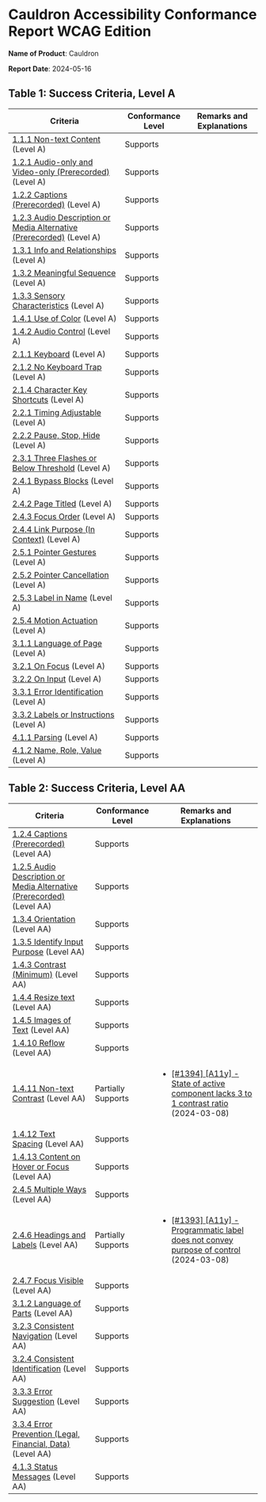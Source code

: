 # Cauldron Accessibility Conformance Report WCAG Edition

**Name of Product**: Cauldron

**Report Date**: 2024-05-16

## Table 1: Success Criteria, Level A

| Criteria                                                                                                                    | Conformance Level | Remarks and Explanations |
| --------------------------------------------------------------------------------------------------------------------------- | ----------------- | ------------------------ |
| [1.1.1 Non-text Content](http://www.w3.org/TR/WCAG20/#text-equiv-all) (Level A)                                             | Supports          |                          |
| [1.2.1 Audio-only and Video-only (Prerecorded)](http://www.w3.org/TR/WCAG20/#media-equiv-av-only-alt) (Level A)             | Supports          |                          |
| [1.2.2 Captions (Prerecorded)](http://www.w3.org/TR/WCAG20/#media-equiv-captions) (Level A)                                 | Supports          |                          |
| [1.2.3 Audio Description or Media Alternative (Prerecorded)](http://www.w3.org/TR/WCAG20/#media-equiv-audio-desc) (Level A) | Supports          |                          |
| [1.3.1 Info and Relationships](http://www.w3.org/TR/WCAG20/#content-structure-separation-programmatic) (Level A)            | Supports          |                          |
| [1.3.2 Meaningful Sequence](http://www.w3.org/TR/WCAG20/#content-structure-separation-sequence) (Level A)                   | Supports          |                          |
| [1.3.3 Sensory Characteristics](http://www.w3.org/TR/WCAG20/#content-structure-separation-understanding) (Level A)          | Supports          |                          |
| [1.4.1 Use of Color](http://www.w3.org/TR/WCAG20/#visual-audio-contrast-without-color) (Level A)                            | Supports          |                          |
| [1.4.2 Audio Control](http://www.w3.org/TR/WCAG20/#visual-audio-contrast-dis-audio) (Level A)                               | Supports          |                          |
| [2.1.1 Keyboard](http://www.w3.org/TR/WCAG20/#keyboard-operation-keyboard-operable) (Level A)                               | Supports          |                          |
| [2.1.2 No Keyboard Trap](http://www.w3.org/TR/WCAG20/#keyboard-operation-trapping) (Level A)                                | Supports          |                          |
| [2.1.4 Character Key Shortcuts](http://www.w3.org/TR/WCAG20/#keyboard-operation-keyboard-operable) (Level A)                | Supports          |                          |
| [2.2.1 Timing Adjustable](http://www.w3.org/TR/WCAG20/#time-limits-required-behaviors) (Level A)                            | Supports          |                          |
| [2.2.2 Pause, Stop, Hide](http://www.w3.org/TR/WCAG20/#time-limits-pause) (Level A)                                         | Supports          |                          |
| [2.3.1 Three Flashes or Below Threshold](http://www.w3.org/TR/WCAG20/#seizure-does-not-violate) (Level A)                   | Supports          |                          |
| [2.4.1 Bypass Blocks](http://www.w3.org/TR/WCAG20/#navigation-mechanisms-skip) (Level A)                                    | Supports          |                          |
| [2.4.2 Page Titled](http://www.w3.org/TR/WCAG20/#navigation-mechanisms-title) (Level A)                                     | Supports          |                          |
| [2.4.3 Focus Order](http://www.w3.org/TR/WCAG20/#navigation-mechanisms-focus-order) (Level A)                               | Supports          |                          |
| [2.4.4 Link Purpose (In Context)](http://www.w3.org/TR/WCAG20/#navigation-mechanisms-refs) (Level A)                        | Supports          |                          |
| [2.5.1 Pointer Gestures](http://www.w3.org/TR/WCAG20/#navigation-mechanisms-mult-loc) (Level A)                             | Supports          |                          |
| [2.5.2 Pointer Cancellation](http://www.w3.org/TR/WCAG20/#navigation-mechanisms-mult-loc) (Level A)                         | Supports          |                          |
| [2.5.3 Label in Name](http://www.w3.org/TR/WCAG20/#navigation-mechanisms-descriptive) (Level A)                             | Supports          |                          |
| [2.5.4 Motion Actuation](http://www.w3.org/TR/WCAG20/#navigation-mechanisms-motion-actuation) (Level A)                     | Supports          |                          |
| [3.1.1 Language of Page](http://www.w3.org/TR/WCAG20/#meaning-doc-lang-id) (Level A)                                        | Supports          |                          |
| [3.2.1 On Focus](http://www.w3.org/TR/WCAG20/#consistent-behavior-receive-focus) (Level A)                                  | Supports          |                          |
| [3.2.2 On Input](http://www.w3.org/TR/WCAG20/#consistent-behavior-unpredictable-change) (Level A)                           | Supports          |                          |
| [3.3.1 Error Identification](http://www.w3.org/TR/WCAG20/#minimize-error-identified) (Level A)                              | Supports          |                          |
| [3.3.2 Labels or Instructions](http://www.w3.org/TR/WCAG20/#minimize-error-cues) (Level A)                                  | Supports          |                          |
| [4.1.1 Parsing](http://www.w3.org/TR/WCAG20/#ensure-compat-parses) (Level A)                                                | Supports          |                          |
| [4.1.2 Name, Role, Value](http://www.w3.org/TR/WCAG20/#ensure-compat-rsv) (Level A)                                         | Supports          |                          |

## Table 2: Success Criteria, Level AA

| Criteria                                                                                                                     | Conformance Level  | Remarks and Explanations                                                                                                                                     |
| ---------------------------------------------------------------------------------------------------------------------------- | ------------------ | ------------------------------------------------------------------------------------------------------------------------------------------------------------ |
| [1.2.4 Captions (Prerecorded)](http://www.w3.org/TR/WCAG20/#media-equiv-captions) (Level AA)                                 | Supports           |                                                                                                                                                              |
| [1.2.5 Audio Description or Media Alternative (Prerecorded)](http://www.w3.org/TR/WCAG20/#media-equiv-audio-desc) (Level AA) | Supports           |                                                                                                                                                              |
| [1.3.4 Orientation](http://www.w3.org/TR/WCAG20/#visual-audio-contrast-orientation) (Level AA)                               | Supports           |                                                                                                                                                              |
| [1.3.5 Identify Input Purpose](http://www.w3.org/TR/WCAG20/#input-purposes) (Level AA)                                       | Supports           |                                                                                                                                                              |
| [1.4.3 Contrast (Minimum)](http://www.w3.org/TR/WCAG20/#visual-audio-contrast-contrast) (Level AA)                           | Supports           |                                                                                                                                                              |
| [1.4.4 Resize text](http://www.w3.org/TR/WCAG20/#visual-audio-contrast-scale) (Level AA)                                     | Supports           |                                                                                                                                                              |
| [1.4.5 Images of Text](http://www.w3.org/TR/WCAG20/#visual-audio-contrast-text-presentation) (Level AA)                      | Supports           |                                                                                                                                                              |
| [1.4.10 Reflow](http://www.w3.org/TR/WCAG20/#visual-audio-contrast-scale) (Level AA)                                         | Supports           |                                                                                                                                                              |
| [1.4.11 Non-text Contrast](http://www.w3.org/TR/WCAG20/#visual-audio-contrast-contrast) (Level AA)                           | Partially Supports | <ul> <li>[[#1394] [A11y] - State of active component lacks 3 to 1 contrast ratio](https://github.com/dequelabs/cauldron/issues/1394) (2024-03-08)</li> </ul> |
| [1.4.12 Text Spacing](http://www.w3.org/TR/WCAG20/#visual-audio-contrast-spacing) (Level AA)                                 | Supports           |                                                                                                                                                              |
| [1.4.13 Content on Hover or Focus](http://www.w3.org/TR/WCAG20/#visual-audio-contrast-dis-audio) (Level AA)                  | Supports           |                                                                                                                                                              |
| [2.4.5 Multiple Ways](http://www.w3.org/TR/WCAG20/#navigation-mechanisms-mult-loc) (Level AA)                                | Supports           |                                                                                                                                                              |
| [2.4.6 Headings and Labels](http://www.w3.org/TR/WCAG20/#navigation-mechanisms-descriptive) (Level AA)                       | Partially Supports | <ul> <li>[[#1393] [A11y] - Programmatic label does not convey purpose of control](https://github.com/dequelabs/cauldron/issues/1393) (2024-03-08)</li> </ul> |
| [2.4.7 Focus Visible](http://www.w3.org/TR/WCAG20/#navigation-mechanisms-focus-visible) (Level AA)                           | Supports           |                                                                                                                                                              |
| [3.1.2 Language of Parts](http://www.w3.org/TR/WCAG20/#meaning-doc-lang-id) (Level AA)                                       | Supports           |                                                                                                                                                              |
| [3.2.3 Consistent Navigation](http://www.w3.org/TR/WCAG20/#consistent-behavior-consistent-locations) (Level AA)              | Supports           |                                                                                                                                                              |
| [3.2.4 Consistent Identification](http://www.w3.org/TR/WCAG20/#consistent-behavior-consistent-functionality) (Level AA)      | Supports           |                                                                                                                                                              |
| [3.3.3 Error Suggestion](http://www.w3.org/TR/WCAG20/#minimize-error-suggestions) (Level AA)                                 | Supports           |                                                                                                                                                              |
| [3.3.4 Error Prevention (Legal, Financial, Data)](http://www.w3.org/TR/WCAG20/#minimize-error-reversible) (Level AA)         | Supports           |                                                                                                                                                              |
| [4.1.3 Status Messages](http://www.w3.org/TR/WCAG20/#ensure-compat-rsv) (Level AA)                                           | Supports           |                                                                                                                                                              |
